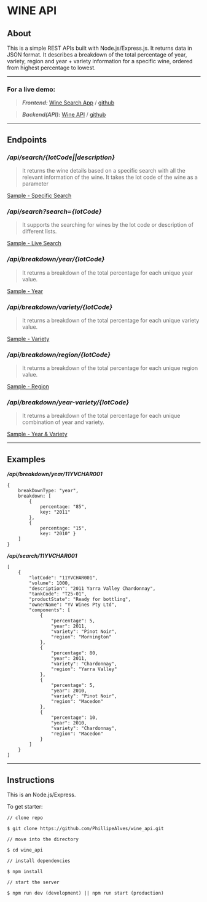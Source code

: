 # WINE API

## About

This is a simple REST APIs built with Node.js/Express.js. It returns data in JSON format. It describes a breakdown of the total percentage of year, variety, region and year + variety information for a specific wine, ordered from highest percentage to lowest.

---

### For a live demo:

> **_Frontend:_** [Wine Search App](http://wine-search.surge.sh/) / [github](https://github.com/PhillipeAlves/wine_react)

> **_Backend(API):_** [Wine API](https://fast-wave-08855.herokuapp.com/) / [github](https://github.com/PhillipeAlves/wine_api)

---

## Endpoints

### _/api/search/{lotCode||description}_

> It returns the wine details based on a specific search with all the relevant information of the wine. It takes the lot code of the wine as a parameter

[Sample - Specific Search](https://fast-wave-08855.herokuapp.com/api/search/11YVCHAR001)

### _/api/search?search={lotCode}_

> It supports the searching for wines by the lot code or description of different lists.

[Sample - Live Search](https://fast-wave-08855.herokuapp.com/api/search?search=y)

### _/api/breakdown/year/{lotCode}_

> It returns a breakdown of the total percentage for each unique year value.

[Sample - Year](https://fast-wave-08855.herokuapp.com/api/breakdown/year/15MPPN002-VK)

### _/api/breakdown/variety/{lotCode}_

> It returns a breakdown of the total percentage for each unique variety value.

[Sample - Variety](https://fast-wave-08855.herokuapp.com/api/breakdown/variety/11YVCHAR002)

### _/api/breakdown/region/{lotCode}_

> It returns a breakdown of the total percentage for each unique region value.

[Sample - Region](https://fast-wave-08855.herokuapp.com/api/breakdown/region/15MPPN002-VK)

### _/api/breakdown/year-variety/{lotCode}_

> It returns a breakdown of the total percentage for each unique combination of year and variety.

[Sample - Year & Variety](https://fast-wave-08855.herokuapp.com/api/breakdown/year-variety/15MPPN002-VK)

---

## Examples

**_/api/breakdown/year/11YVCHAR001_**

```
{
    breakDownType: "year",
    breakdown: [
        {
            percentage: "85",
            key: "2011"
        },
        {
            percentage: "15",
            key: "2010" }
    ]
}
```

**_/api/search/11YVCHAR001_**

```
[
    {
        "lotCode": "11YVCHAR001",
        "volume": 1000,
        "description": "2011 Yarra Valley Chardonnay",
        "tankCode": "T25-01",
        "productState": "Ready for bottling",
        "ownerName": "YV Wines Pty Ltd",
        "components": [
            {
                "percentage": 5,
                "year": 2011,
                "variety": "Pinot Noir",
                "region": "Mornington"
            },
            {
                "percentage": 80,
                "year": 2011,
                "variety": "Chardonnay",
                "region": "Yarra Valley"
            },
            {
                "percentage": 5,
                "year": 2010,
                "variety": "Pinot Noir",
                "region": "Macedon"
            },
            {
                "percentage": 10,
                "year": 2010,
                "variety": "Chardonnay",
                "region": "Macedon"
            }
        ]
    }
]
```

---

## Instructions

This is an Node.js/Express.

To get starter:

```
// clone repo

$ git clone https://github.com/PhillipeAlves/wine_api.git

// move into the directory

$ cd wine_api

// install dependencies

$ npm install

// start the server

$ npm run dev (development) || npm run start (production)

```

